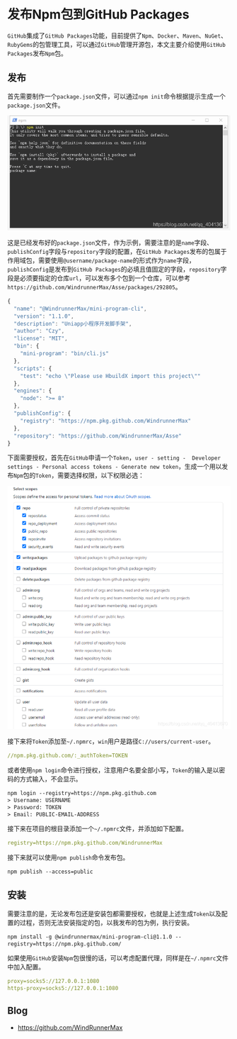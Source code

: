 # 发布Npm包到GitHub Packages
`GitHub`集成了`GitHub Packages`功能，目前提供了`Npm`、`Docker`、`Maven`、`NuGet`、`RubyGems`的包管理工具，可以通过`GitHub`管理开源包，本文主要介绍使用`GitHub Packages`发布`Npm`包。

## 发布
首先需要制作一个`package.json`文件，可以通过`npm init`命令根据提示生成一个`package.json`文件。

![](screenshots/2023-04-14-18-51-16.png)

这是已经发布好的`package.json`文件，作为示例，需要注意的是`name`字段、`publishConfig`字段与`repository`字段的配置，在`GitHub Packages`发布的包属于作用域包，需要使用`@username/package-name`的形式作为`name`字段，`publishConfig`是发布到`GitHub Packages`的必填且值固定的字段，`repository`字段是必须要指定的仓库`url`，可以发布多个包到一个仓库，可以参考`https://github.com/WindrunnerMax/Asse/packages/292805`。

```javascript
{
  "name": "@WindrunnerMax/mini-program-cli",
  "version": "1.1.0",
  "description": "Uniapp小程序开发脚手架",
  "author": "Czy",
  "license": "MIT",
  "bin": {
    "mini-program": "bin/cli.js"
  },
  "scripts": {
    "test": "echo \"Please use HbuildX import this project\""
  },
  "engines": {
    "node": ">= 8"
  },
  "publishConfig": {
    "registry": "https://npm.pkg.github.com/WindrunnerMax"
  },
  "repository": "https://github.com/WindrunnerMax/Asse"
}
```

下面需要授权，首先在`GitHub`申请一个`Token`，`user - setting -  Developer settings - Personal access tokens - Generate new token`，生成一个用以发布`Npm`包的`Token`，需要选择权限，以下权限必选：

![](screenshots/2023-04-14-18-52-25.png)

接下来将`Token`添加至`~/.npmrc`，`win`用户是路径`C://users/current-user`。

```yaml
//npm.pkg.github.com/:_authToken=TOKEN
```
或者使用`npm login`命令进行授权，注意用户名要全部小写，`Token`的输入是以密码的方式输入，不会显示。

```shell
npm login --registry=https://npm.pkg.github.com
> Username: USERNAME
> Password: TOKEN
> Email: PUBLIC-EMAIL-ADDRESS
```
接下来在项目的根目录添加一个`~/.npmrc`文件，并添加如下配置。

```yaml
registry=https://npm.pkg.github.com/WindrunnerMax
```
接下来就可以使用`npm publish`命令发布包。

```shell
npm publish --access=public
```

## 安装
需要注意的是，无论发布包还是安装包都需要授权，也就是上述生成`Token`以及配置的过程，否则无法安装指定的包，以我发布的包为例，执行安装。

```shell
npm install -g @windrunnermax/mini-program-cli@1.1.0 --registry=https://npm.pkg.github.com/
```
如果使用`GitHub`安装`Npm`包很慢的话，可以考虑配置代理，同样是在`~/.npmrc`文件中加入配置。

```yaml
proxy=socks5://127.0.0.1:1080
https-proxy=socks5://127.0.0.1:1080
```

## Blog

- <https://github.com/WindRunnerMax>
